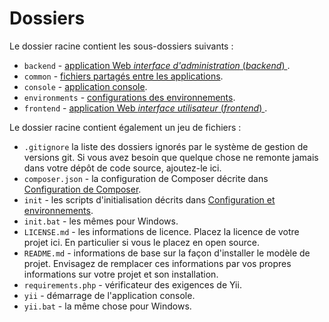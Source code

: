 Dossiers
===========

Le dossier racine contient les sous-dossiers suivants :

- `backend` - [application Web *interface d'administration* (*backend*) ](structure-applications.md).
- `common` - [fichiers partagés entre les applications](structure-applications.md).
- `console` - [application console](structure-applications.md).
- `environments` - [configurations des environnements](structure-environments.md).
- `frontend` - [application Web *interface utilisateur* (*frontend*) ](structure-applications.md).


Le dossier racine contient également un jeu de fichiers :

- `.gitignore` la liste des dossiers ignorés par le système de gestion de versions git. Si vous avez besoin que quelque chose ne remonte jamais dans votre dépôt de code source, ajoutez-le ici. 
- `composer.json` - la configuration de Composer décrite dans [Configuration de Composer](start-composer.md).
- `init` - les scripts d'initialisation décrits dans  [Configuration et environnements](structure-environments.md).
- `init.bat` - les mêmes pour Windows.
- `LICENSE.md` - les informations de licence. Placez la licence de votre projet ici. En particulier si vous le placez en open source. 
- `README.md` - informations de base sur la façon d'installer le modèle de projet. Envisagez de remplacer ces informations par vos propres informations sur votre projet et son installation. 
- `requirements.php` - vérificateur des exigences de Yii.
- `yii` - démarrage de l'application console.
- `yii.bat` - la même chose pour Windows.
